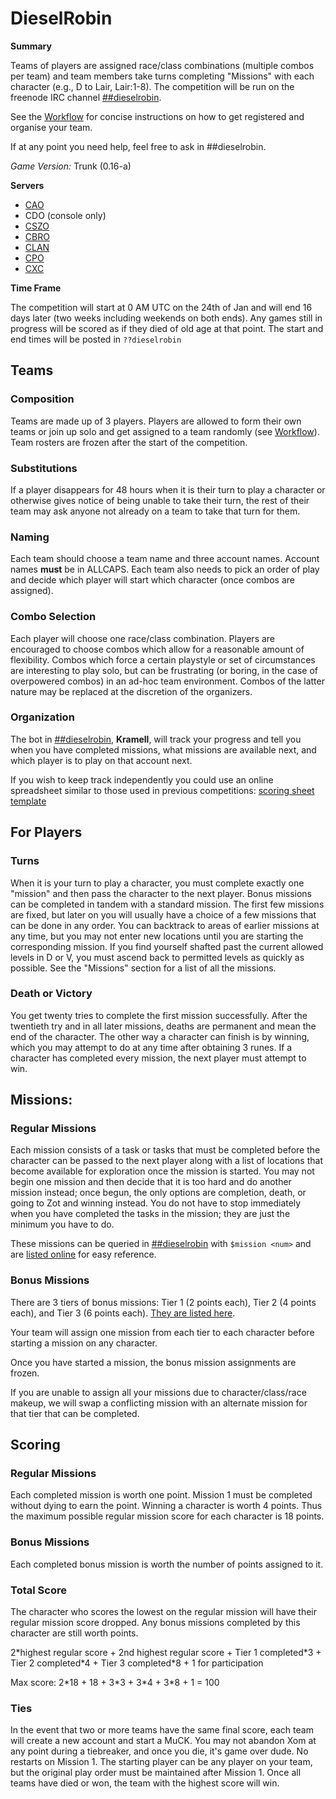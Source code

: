 # DieselRobin

**Summary**

Teams of players are assigned race/class combinations (multiple combos per team)
and team members take turns completing "Missions" with each character (e.g., D
to Lair, Lair:1-8). The competition will be run on the freenode IRC channel [##dieselrobin](https://webchat.freenode.net/?channels=##dieselrobin).

See the [Workflow](./workflow) for concise instructions on how to get registered and organise your team.

If at any point you need help, feel free to ask in ##dieselrobin.

*Game Version:* Trunk (0.16-a)

**Servers**

* [CAO](http://crawl.akrasiac.org)
* CDO (console only)
* [CSZO](http://crawl.s-z.org)
* [CBRO](http://crawl.berotato.org)
* [CLAN](http://crawl.lantea.net:8080)
* [CPO](https://crawl.project357.org)
* [CXC](http://crawl.XTAHUA.com)

**Time Frame**

The competition will start at 0 AM UTC on the 24th of Jan and will end 16 days later (two weeks including weekends on both ends). Any games still in progress will be scored as if they
died of old age at that point. The start and end times will be posted in
`??dieselrobin`

## Teams

### Composition

Teams are made up of 3 players. Players are allowed to form their
own teams or join up solo and get assigned to a team randomly (see [Workflow](./workflow)).
Team rosters are frozen after the start of the competition. 

### Substitutions

If a player disappears for 48 hours when it is their turn to play a character or
otherwise gives notice of being unable to take their turn, the rest of their
team may ask anyone not already on a team to take that turn for them.

### Naming

Each team should choose a team name and three account names. Account
names **must** be in ALLCAPS. Each team also needs to pick an order of play and
decide which player will start which character (once combos are assigned).

### Combo Selection

Each player will choose one race/class combination. Players are
encouraged to choose combos which allow for a reasonable amount of flexibility.
Combos  which force a certain playstyle or set of circumstances are interesting
to play solo, but can be frustrating (or boring, in the case of overpowered
combos) in an ad-hoc team environment. Combos of the latter nature may be
replaced at the discretion of the organizers.

### Organization

The bot in [##dieselrobin](https://webchat.freenode.net/?channels=##dieselrobin), **Kramell**, will track your progress and tell you when you have 
completed missions, what missions are available next, and which player is to play 
on that account next.

If you wish to keep track independently you could use an online spreadsheet 
similar to those used in previous competitions: [scoring sheet template](https://docs.google.com/spreadsheet/ccc?key=0AsDUl9FTpJmLdEh2ZnYtUlp3a3BESWJlUERqYklCdUE)

## For Players

### Turns

When it is your turn to play a character, you must complete exactly one
"mission" and then pass the character to the next player. Bonus missions can be
completed in tandem with a standard mission. The first few missions are fixed,
but later on you will usually have a choice of a few missions that can be done
in any order. You can backtrack to areas of earlier missions at any time, but
you may not enter new locations until you are starting the corresponding
mission. If you find yourself shafted past the current allowed levels in D or V,
you must ascend back to permitted levels as quickly as possible. See the
"Missions" section for a list of all the missions.

### Death or Victory

You get twenty tries to complete the first mission successfully. After the
twentieth try and in all later missions, deaths are permanent and mean the end
of the character. The other way a character can finish is by winning, which you
may attempt to do at any time after obtaining 3 runes. If a character has
completed every mission, the next player must attempt to win.


## Missions:

### Regular Missions

Each mission consists of a task or tasks that must be completed before
the character can be passed to the next player along with a list of locations
that become available for exploration once the mission is started. You may not
begin one mission and then decide that it is too hard and do another mission
instead; once begun, the only options are completion, death, or going to Zot and
winning instead. You do not have to stop immediately when you have completed the
tasks in the mission; they are just the minimum you have to do.

These missions can be queried in [##dieselrobin](https://webchat.freenode.net/?channels=##dieselrobin) with `$mission <num>` and are [listed online](./missions) for easy reference.

### Bonus Missions

There are 3 tiers of bonus missions: Tier 1 (2 points each), Tier 2 (4 points
each), and Tier 3 (6 points each). [They are listed here](./bonus).

Your team will assign one mission from each tier to each character before
starting a mission on any character.

Once you have started a mission, the bonus mission assignments are frozen.

If you are unable to assign all your missions due to character/class/race
makeup, we will swap a conflicting mission with an alternate mission for that
tier that can be completed.

## Scoring

### Regular Missions

Each completed mission is worth one point. Mission 1 must be completed without
dying to earn the point. Winning a character is worth 4 points. Thus the maximum
possible regular mission score for each character is 18 points. 

### Bonus Missions

Each completed bonus mission is worth the number of points assigned to it.

### Total Score

The character who scores the lowest on the regular mission will have their
regular mission score dropped. Any bonus missions completed by this character
are still worth points. 

2\*highest regular score + 2nd highest regular score + Tier 1 completed\*3 + Tier 2 completed\*4 + Tier 3 completed\*8 + 1 for participation
 
Max score: 2\*18 + 18 + 3\*3 + 3\*4 + 3\*8 + 1 = 100

### Ties

In the event that two or more teams have the same final score, each team
will create a new account and start a MuCK. You may not abandon Xom at any point
during a tiebreaker, and once you die, it's game over dude. No restarts on
Mission 1.  The starting player can be any player on your team, but the original
play order must be maintained after Mission 1. Once all teams have died or won,
the team with the highest score will win.